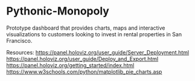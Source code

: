 # Pythonic-Monopoly

Prototype dashboard that provides charts, maps and interactive visualizations to customers looking to invest in rental properties in San Francisco.

Resources:
https://panel.holoviz.org/user_guide/Server_Deployment.html
https://panel.holoviz.org/user_guide/Deploy_and_Export.html
https://panel.holoviz.org/getting_started/index.html
https://www.w3schools.com/python/matplotlib_pie_charts.asp

